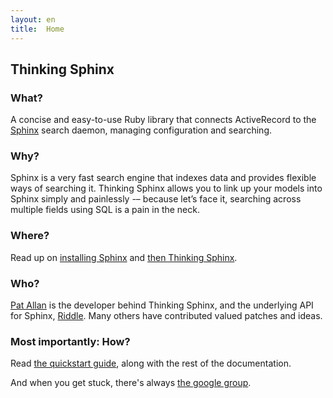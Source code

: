 ```yaml
---
layout: en
title:  Home
---
```


## Thinking Sphinx

### What?

A concise and easy-to-use Ruby library that connects ActiveRecord to the [Sphinx](http://sphinxsearch.com) search daemon, managing configuration and searching.

### Why?

Sphinx is a very fast search engine that indexes data and provides flexible ways of searching it. Thinking Sphinx allows you to link up your models into Sphinx simply and painlessly -– because let’s face it, searching across multiple fields using SQL is a pain in the neck.

### Where?

Read up on [installing Sphinx](installing_sphinx.html) and [then Thinking Sphinx](installing_thinking_sphinx.html).

### Who?

[Pat Allan](http://freelancing-gods.com) is the developer behind Thinking Sphinx, and the underlying API for Sphinx, [Riddle](http://riddle.freelancing-gods.com). Many others have contributed valued patches and ideas.

### Most importantly: How?

Read [the quickstart guide](quickstart.html), along with the rest of the documentation.

And when you get stuck, there's always [the google group](http://groups.google.com/group/thinking-sphinx/).
